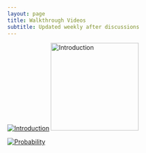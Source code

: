 ```yaml
---
layout: page
title: Walkthrough Videos 
subtitle: Updated weekly after discussions
---
```


[![Introduction](https://www.w3resource.com/w3r_images/linear-algebra-image.svg)](https://youtu.be/Z9gJpfaKb1s "Probability")
<img src="https://www.w3resource.com/w3r_images/linear-algebra-image.svg" alt="Introduction" width="200"/>

[![Probability](https://dr282zn36sxxg.cloudfront.net/datastreams/f-d%3A377bbe295a45e3297905f2e4c08feb9acb6e7b5e7d5b0c8622072842%2BCOVER_PAGE%2BCOVER_PAGE.1)](https://youtu.be/Z9gJpfaKb1s "Probability")




